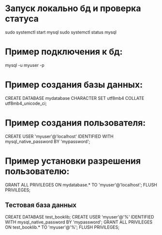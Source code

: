 # Запуск локально бд и проверка статуса
sudo systemctl start mysql
sudo systemctl status mysql

# Пример подключения к бд:
mysql -u myuser -p

# Пример создания базы данных:
CREATE DATABASE mydatabase CHARACTER SET utf8mb4 COLLATE utf8mb4_unicode_ci;

# Пример создания пользователя:
CREATE USER 'myuser'@'localhost' IDENTIFIED WITH mysql_native_password BY 'mypassword';

# Пример установки разрешения пользователю:
GRANT ALL PRIVILEGES ON mydatabase.* TO 'myuser'@'localhost';
FLUSH PRIVILEGES;

## Тестовая база данных
CREATE DATABASE test_booklib;
CREATE USER 'myuser'@'%' IDENTIFIED WITH mysql_native_password BY 'mypassword';
GRANT ALL PRIVILEGES ON test_booklib.* TO 'myuser'@'%';
FLUSH PRIVILEGES;


